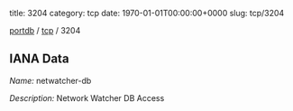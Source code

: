 title: 3204
category: tcp
date: 1970-01-01T00:00:00+0000
slug: tcp/3204

[portdb](/) / [tcp](/category/tcp.html) / 3204


## IANA Data

_Name:_ netwatcher-db

_Description:_ Network Watcher DB Access

